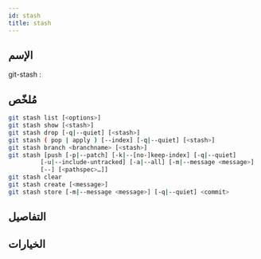 ```yaml
---
id: stash
title: stash
---
```


## الإسم
git-stash : 

## مُلخّص

<!--DOCUSAURUS_CODE_TABS-->
<!--الأمر-->
```bash
git stash list [<options>]
git stash show [<stash>]
git stash drop [-q|--quiet] [<stash>]
git stash ( pop | apply ) [--index] [-q|--quiet] [<stash>]
git stash branch <branchname> [<stash>]
git stash [push [-p|--patch] [-k|--[no-]keep-index] [-q|--quiet]
	     [-u|--include-untracked] [-a|--all] [-m|--message <message>]
	     [--] [<pathspec>…​]]
git stash clear
git stash create [<message>]
git stash store [-m|--message <message>] [-q|--quiet] <commit>
```
<!--END_DOCUSAURUS_CODE_TABS-->

## التفاصيل

## الخيارات


